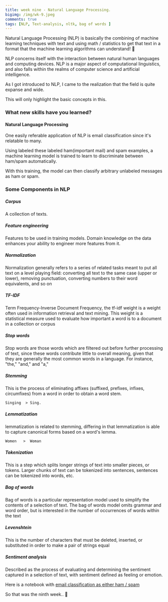 ```yaml
---
title: week nine - Natural Language Processing.
bigimg: /img/wk-9.jpeg
comments: true
tags: [NLP, Text-analysis, nltk, bag of words ]
---
```

Natural Language Processing (NLP) is basically the combining of machine learning techniques with text and using math / statistics to get that text in a format that the machine learning algorithms can understand! 📖

NLP concerns itself with the interaction between natural human languages and computing devices. NLP is a major aspect of computational linguistics, and also falls within the realms of computer science and artificial intelligence.

As I got introduced to NLP, I came to the realization that the field is quite expanse and wide.

This will only highlight the basic concepts in this.

### What new skills have you learned?



#### Natural Language Processing

One easily referable application of NLP is email classification since it's relatable to many.

Using labeled these labeled ham(important mail) and spam examples, a machine learning model is trained to learn to discriminate between ham/spam automatically.

With this training, the model can then classify arbitrary unlabeled messages as ham or spam.

### Some Components in NLP

##### Corpus  

A collection of texts.

##### Feature engineering

Features to be used in training models. Domain knowledge on the data enhances your ability to engineer more features from it.

##### Normalization

Normalization generally refers to a series of related tasks meant to put all text on a level playing field: converting all text to the same case (upper or lower), removing punctuation, converting numbers to their word equivalents, and so on

##### TF-IDF

Term Frequency-Inverse Document Frequency, the tf-idf weight is a weight often used in information retrieval and text mining. This weight is a statistical measure used to evaluate how important a word is to a document in a collection or corpus

##### Stop words

Stop words are those words which are filtered out before further processing of text, since these words contribute little to overall meaning, given that they are generally the most common words in a language. For instance, "the," "and," and "a,"


##### Stemming

This is the process of eliminating affixes (suffixed, prefixes, infixes, circumfixes) from a word in order to obtain a word stem.

```jupyter
Singing  > Sing.
```

##### Lemmatization

lemmatization is related to stemming, differing in that lemmatization is able to capture canonical forms based on a word's lemma.
```jupyter
Women   >  Woman
 ```

##### Tokenization

This is a step which splits longer strings of text into smaller pieces, or tokens. Larger chunks of text can be tokenized into sentences, sentences can be tokenized into words, etc.

##### Bag of words

Bag of words is a particular representation model used to simplify the contents of a selection of text. The bag of words model omits grammar and word order, but is interested in the number of occurrences of words within the text

##### Levenshtein

This is the number of characters that must be deleted, inserted, or substituted in order to make a pair of strings equal

##### Sentiment analysis

Described as the process of evaluating and determining the sentiment captured in a selection of text, with sentiment defined as feeling or emotion.

Here is a notebook with [email classification as either ham / spam]


So that was the ninth week.. 🔏

[email classification as either ham / spam]:https://github.com/4bic/deliberate_practice/blob/master/jupyter%20notebooks/Natural-Language-Processing/NLP_fdns.ipynb
